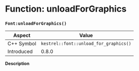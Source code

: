 
# Function: unloadForGraphics
### `Font:unloadForGraphics()`

| Aspect | Value |
| --- | --- |
| C++ Symbol | `kestrel::font::unload_for_graphics()` |
| Introduced | 0.8.0 |

**Description**


